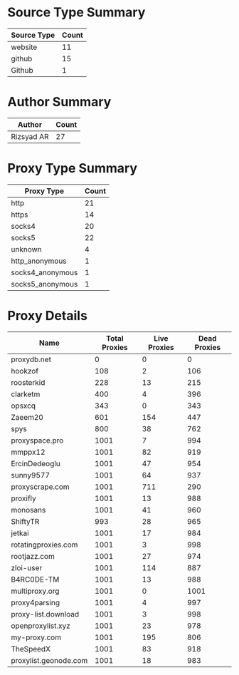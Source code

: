 # Source Type Summary

| Source Type | Count |
|-------------|-------|
| website | 11 |
| github | 15 |
| Github | 1 |


# Author Summary

| Author | Count |
|--------|-------|
| Rizsyad AR | 27 |


# Proxy Type Summary

| Proxy Type | Count |
|------------|-------|
| http | 21 |
| https | 14 |
| socks4 | 20 |
| socks5 | 22 |
| unknown | 4 |
| http_anonymous | 1 |
| socks4_anonymous | 1 |
| socks5_anonymous | 1 |


# Proxy Details

| Name | Total Proxies | Live Proxies | Dead Proxies |
|------|---------------|--------------|---------------|
| proxydb.net | 0 | 0 | 0 |
| hookzof | 108 | 2 | 106 |
| roosterkid | 228 | 13 | 215 |
| clarketm | 400 | 4 | 396 |
| opsxcq | 343 | 0 | 343 |
| Zaeem20 | 601 | 154 | 447 |
| spys | 800 | 38 | 762 |
| proxyspace.pro | 1001 | 7 | 994 |
| mmppx12 | 1001 | 82 | 919 |
| ErcinDedeoglu | 1001 | 47 | 954 |
| sunny9577 | 1001 | 64 | 937 |
| proxyscrape.com | 1001 | 711 | 290 |
| proxifly | 1001 | 13 | 988 |
| monosans | 1001 | 41 | 960 |
| ShiftyTR | 993 | 28 | 965 |
| jetkai | 1001 | 17 | 984 |
| rotatingproxies.com | 1001 | 3 | 998 |
| rootjazz.com | 1001 | 27 | 974 |
| zloi-user | 1001 | 114 | 887 |
| B4RC0DE-TM | 1001 | 13 | 988 |
| multiproxy.org | 1001 | 0 | 1001 |
| proxy4parsing | 1001 | 4 | 997 |
| proxy-list.download | 1001 | 3 | 998 |
| openproxylist.xyz | 1001 | 23 | 978 |
| my-proxy.com | 1001 | 195 | 806 |
| TheSpeedX | 1001 | 83 | 918 |
| proxylist.geonode.com | 1001 | 18 | 983 |
